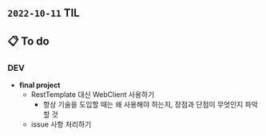 ## `2022-10-11` TIL

## 📋 To do

### DEV

+ **final project**
  + RestTemplate 대신 WebClient 사용하기
    + 항상 기술을 도입할 때는 왜 사용해야 하는지, 장점과 단점이 무엇인지 파악할 것
  + issue 사항 처리하기
